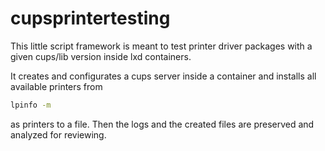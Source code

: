 # cupsprintertesting

This little script framework is meant to test printer driver packages with a given cups/lib version inside lxd containers.

It creates and configurates a cups server inside a container and installs all available printers from
```bash
lpinfo -m
```
as printers to a file. Then the logs and the created files are preserved and analyzed for reviewing.

